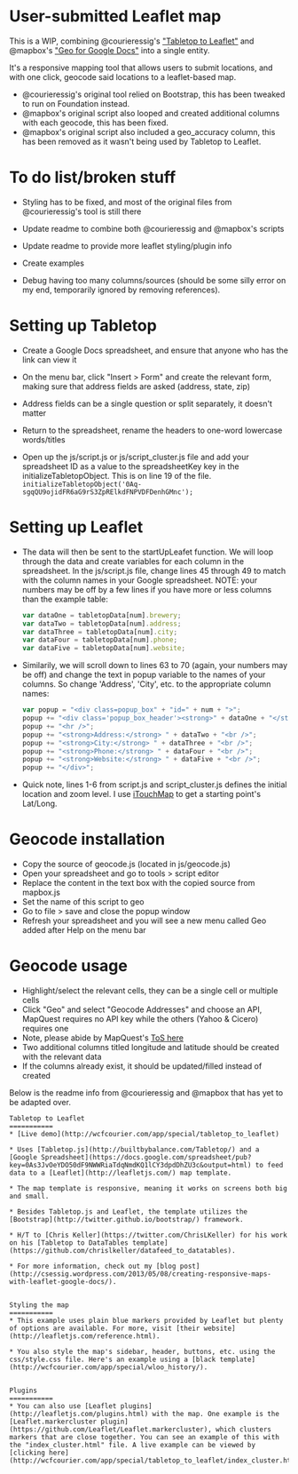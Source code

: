 User-submitted Leaflet map
===========
This is a WIP, combining @courieressig's ["Tabletop to Leaflet"](https://github.com/csessig86/tabletop_to_leaflet) and @mapbox's ["Geo for Google Docs"](https://github.com/mapbox/geo-googledocs) into a single entity.

It's a responsive mapping tool that allows users to submit locations, and with one click, geocode said locations to a leaflet-based map.

* @courieressig's original tool relied on Bootstrap, this has been tweaked to run on Foundation instead. 
* @mapbox's original script also looped and created additional columns with each geocode, this has been fixed. 
* @mapbox's original script also included a geo_accuracy column, this has been removed as it wasn't being used by Tabletop to Leaflet.

To do list/broken stuff
===========
* Styling has to be fixed, and most of the original files from @courieressig's tool is still there

* Update readme to combine both @courieressig and @mapbox's scripts

* Update readme to provide more leaflet styling/plugin info

* Create examples

* Debug having too many columns/sources (should be some silly error on my end, temporarily ignored by removing references).

Setting up Tabletop
===========
* Create a Google Docs spreadsheet, and ensure that anyone who has the link can view it

* On the menu bar, click "Insert > Form" and create the relevant form, making sure that address fields are asked (address, state, zip)

* Address fields can be a single question or split separately, it doesn't matter

* Return to the spreadsheet, rename the headers to one-word lowercase words/titles

* Open up the js/script.js or js/script_cluster.js file and add your spreadsheet ID as a value to the spreadsheetKey key in the initializeTabletopObject. This is on line 19 of the file.
	```initializeTabletopObject('0Aq-sgqQU9ojidFR6aG9rS3ZpRElkdFNPVDFDenhGMnc');```

Setting up Leaflet
===========
* The data will then be sent to the startUpLeafet function. We will loop through the data and create variables for each column in the spreadsheet. In the js/script.js file, change lines 45 through 49 to match with the column names in your Google spreadsheet. NOTE: your numbers may be off by a few lines if you have more or less columns than the example table:
	```javascript
	var dataOne = tabletopData[num].brewery;
	var dataTwo = tabletopData[num].address;
	var dataThree = tabletopData[num].city;
	var dataFour = tabletopData[num].phone;
	var dataFive = tabletopData[num].website;
	```

* Similarily, we will scroll down to lines 63 to 70 (again, your numbers may be off) and change the text in popup variable to the names of your columns. So change 'Address', 'City', etc. to the appropriate column names:
	```javascript
	var popup = "<div class=popup_box" + "id=" + num + ">";
    popup += "<div class='popup_box_header'><strong>" + dataOne + "</strong></div>";
    popup += "<hr />";
    popup += "<strong>Address:</strong> " + dataTwo + "<br />";
    popup += "<strong>City:</strong> " + dataThree + "<br />";
    popup += "<strong>Phone:</strong> " + dataFour + "<br />";
    popup += "<strong>Website:</strong> " + dataFive + "<br />";
    popup += "</div>";
    ```

* Quick note, lines 1-6 from script.js and script_cluster.js defines the initial location and zoom level. I use [iTouchMap](http://itouchmap.com/latlong.html) to get a starting point's Lat/Long.

Geocode installation
===========

* Copy the source of geocode.js (located in js/geocode.js)
* Open your spreadsheet and go to tools > script editor
* Replace the content in the text box with the copied source from mapbox.js
* Set the name of this script to geo
* Go to file > save and close the popup window
* Refresh your spreadsheet and you will see a new menu called Geo added after Help on the menu bar

Geocode usage
===========
* Highlight/select the relevant cells, they can be a single cell or multiple cells
* Click "Geo" and select "Geocode Addresses" and choose an API, MapQuest requires no API key while the others (Yahoo & Cicero) requires one
* Note, please abide by MapQuest's [ToS here](https://developer.mapquest.com/web/products/open/geocoding-service)
* Two additional columns titled longitude and latitude should be created with the relevant data
* If the columns already exist, it should be updated/filled instead of created


Below is the readme info from @courieressig and @mapbox that has yet to be adapted over.


```
Tabletop to Leaflet
===========
* [Live demo](http://wcfcourier.com/app/special/tabletop_to_leaflet)

* Uses [Tabletop.js](http://builtbybalance.com/Tabletop/) and a [Google Spreadsheet](https://docs.google.com/spreadsheet/pub?key=0As3JvOeYDO50dF9NWWRiaTdqNmdKQ1lCY3dpdDhZU3c&output=html) to feed data to a [Leaflet](http://leafletjs.com/) map template.

* The map template is responsive, meaning it works on screens both big and small.

* Besides Tabletop.js and Leaflet, the template utilizes the [Bootstrap](http://twitter.github.io/bootstrap/) framework.

* H/T to [Chris Keller](https://twitter.com/ChrisLKeller) for his work on his [Tabletop to DataTables template](https://github.com/chrislkeller/datafeed_to_datatables).

* For more information, check out my [blog post](http://csessig.wordpress.com/2013/05/08/creating-responsive-maps-with-leaflet-google-docs/).


Styling the map
===========
* This example uses plain blue markers provided by Leaflet but plenty of options are available. For more, visit [their website](http://leafletjs.com/reference.html).

* You also style the map's sidebar, header, buttons, etc. using the css/style.css file. Here's an example using a [black template](http://wcfcourier.com/app/special/wloo_history/).


Plugins
===========
* You can also use [Leaflet plugins](http://leafletjs.com/plugins.html‎) with the map. One example is the [Leaflet.markercluster plugin](https://github.com/Leaflet/Leaflet.markercluster), which clusters markers that are close together. You can see an example of this with the "index_cluster.html" file. A live example can be viewed by [clicking here](http://wcfcourier.com/app/special/tabletop_to_leaflet/index_cluster.html).



```